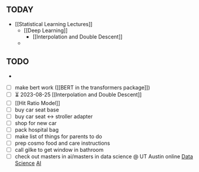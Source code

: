 
## TODAY
- [[Statistical Learning Lectures]]
	- [[Deep Learning]]
		- [[Interpolation and Double Descent]]
	- 

## TODO

-
- [ ] make bert work ([[BERT in the transformers package]])
- [ ] ⏳ 2023-08-25 [[Interpolation and Double Descent]]
- [ ] [[Hit Ratio Model]]
- [ ] buy car seat base
- [ ] buy car seat <-> stroller adapter
- [ ] shop for new car
- [ ] pack hospital bag
- [ ] make list of things for parents to do
- [ ] prep cosmo food and care instructions
- [ ] call gilke to get window in bathroom
- [ ] check out masters in ai/masters in data science @ UT Austin online
        [Data Science](https://cdso.utexas.edu/msds)
        [AI](https://cdso.utexas.edu/msai)